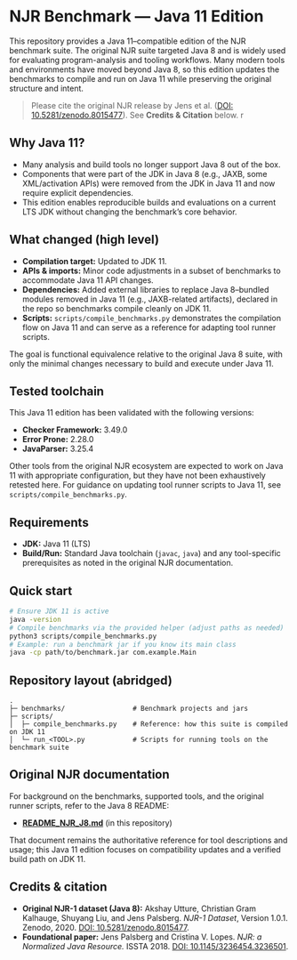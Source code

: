 # NJR Benchmark — Java 11 Edition

This repository provides a Java 11–compatible edition of the NJR benchmark suite. The original NJR suite targeted Java 8 and is widely used for evaluating program-analysis and tooling workflows. Many modern tools and environments have moved beyond Java 8, so this edition updates the benchmarks to compile and run on Java 11 while preserving the original structure and intent.

> Please cite the original NJR release by Jens et al. ([DOI: 10.5281/zenodo.8015477](https://doi.org/10.5281/zenodo.8015477)). See **Credits & Citation** below.
r
## Why Java 11?

* Many analysis and build tools no longer support Java 8 out of the box.
* Components that were part of the JDK in Java 8 (e.g., JAXB, some XML/activation APIs) were removed from the JDK in Java 11 and now require explicit dependencies.
* This edition enables reproducible builds and evaluations on a current LTS JDK without changing the benchmark’s core behavior.

## What changed (high level)

* **Compilation target:** Updated to JDK 11.
* **APIs & imports:** Minor code adjustments in a subset of benchmarks to accommodate Java 11 API changes.
* **Dependencies:** Added external libraries to replace Java 8–bundled modules removed in Java 11 (e.g., JAXB-related artifacts), declared in the repo so benchmarks compile cleanly on JDK 11.
* **Scripts:** `scripts/compile_benchmarks.py` demonstrates the compilation flow on Java 11 and can serve as a reference for adapting tool runner scripts.

The goal is functional equivalence relative to the original Java 8 suite, with only the minimal changes necessary to build and execute under Java 11.

## Tested toolchain

This Java 11 edition has been validated with the following versions:

* **Checker Framework:** 3.49.0
* **Error Prone:** 2.28.0
* **JavaParser:** 3.25.4

Other tools from the original NJR ecosystem are expected to work on Java 11 with appropriate configuration, but they have not been exhaustively retested here. For guidance on updating tool runner scripts to Java 11, see `scripts/compile_benchmarks.py`.

## Requirements

* **JDK:** Java 11 (LTS)
* **Build/Run:** Standard Java toolchain (`javac`, `java`) and any tool-specific prerequisites as noted in the original NJR documentation.

## Quick start

```bash
# Ensure JDK 11 is active
java -version
# Compile benchmarks via the provided helper (adjust paths as needed)
python3 scripts/compile_benchmarks.py
# Example: run a benchmark jar if you know its main class
java -cp path/to/benchmark.jar com.example.Main
```

## Repository layout (abridged)

```
.
├─ benchmarks/                 # Benchmark projects and jars
├─ scripts/
│  ├─ compile_benchmarks.py    # Reference: how this suite is compiled on JDK 11
│  └─ run_<TOOL>.py            # Scripts for running tools on the benchmark suite
```

## Original NJR documentation

For background on the benchmarks, supported tools, and the original runner scripts, refer to the Java 8 README:

* [**README\_NJR\_J8.md**](README_NJR_J8.md) (in this repository)

That document remains the authoritative reference for tool descriptions and usage; this Java 11 edition focuses on compatibility updates and a verified build path on JDK 11.

## Credits & citation

* **Original NJR-1 dataset (Java 8):** Akshay Utture, Christian Gram Kalhauge, Shuyang Liu, and Jens Palsberg. *NJR-1 Dataset*, Version 1.0.1. Zenodo, 2020. [DOI: 10.5281/zenodo.8015477](https://doi.org/10.5281/zenodo.8015477).
* **Foundational paper:** Jens Palsberg and Cristina V. Lopes. *NJR: a Normalized Java Resource.* ISSTA 2018. [DOI: 10.1145/3236454.3236501](https://doi.org/10.1145/3236454.3236501).
